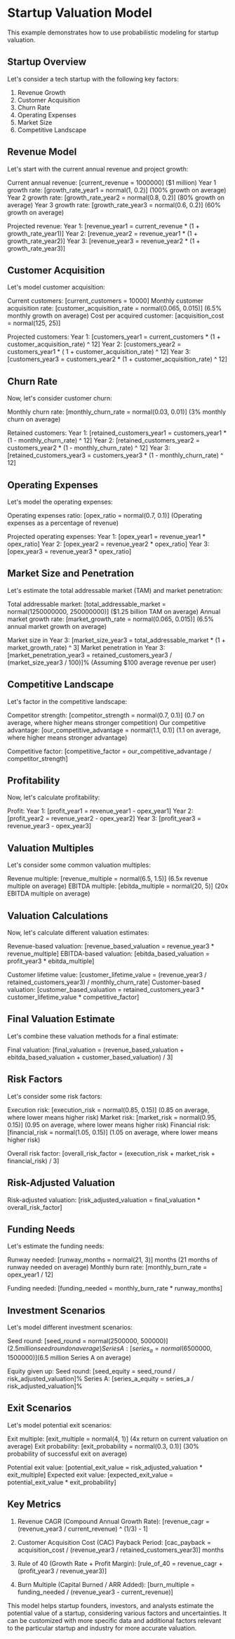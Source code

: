 # Startup Valuation Model

This example demonstrates how to use probabilistic modeling for startup valuation.

## Startup Overview

Let's consider a tech startup with the following key factors:
1. Revenue Growth
2. Customer Acquisition
3. Churn Rate
4. Operating Expenses
5. Market Size
6. Competitive Landscape

## Revenue Model

Let's start with the current annual revenue and project growth:

Current annual revenue: [current_revenue = 1000000] ($1 million)
Year 1 growth rate: [growth_rate_year1 = normal(1, 0.2)] (100% growth on average)
Year 2 growth rate: [growth_rate_year2 = normal(0.8, 0.2)] (80% growth on average)
Year 3 growth rate: [growth_rate_year3 = normal(0.6, 0.2)] (60% growth on average)

Projected revenue:
Year 1: [revenue_year1 = current_revenue * (1 + growth_rate_year1)]
Year 2: [revenue_year2 = revenue_year1 * (1 + growth_rate_year2)]
Year 3: [revenue_year3 = revenue_year2 * (1 + growth_rate_year3)]

## Customer Acquisition

Let's model customer acquisition:

Current customers: [current_customers = 10000]
Monthly customer acquisition rate: [customer_acquisition_rate = normal(0.065, 0.015)] (6.5% monthly growth on average)
Cost per acquired customer: [acquisition_cost = normal(125, 25)]

Projected customers:
Year 1: [customers_year1 = current_customers * (1 + customer_acquisition_rate) ^ 12]
Year 2: [customers_year2 = customers_year1 * ( 1 + customer_acquisition_rate) ^ 12]
Year 3: [customers_year3 = customers_year2 * (1 + customer_acquisition_rate) ^ 12]

## Churn Rate

Now, let's consider customer churn:

Monthly churn rate: [monthly_churn_rate = normal(0.03, 0.01)] (3% monthly churn on average)

Retained customers:
Year 1: [retained_customers_year1 = customers_year1 * (1 - monthly_churn_rate) ^ 12]
Year 2: [retained_customers_year2 = customers_year2 * (1 - monthly_churn_rate) ^ 12]
Year 3: [retained_customers_year3 = customers_year3 * (1 - monthly_churn_rate) ^ 12]

## Operating Expenses

Let's model the operating expenses:

Operating expenses ratio: [opex_ratio = normal(0.7, 0.1)] (Operating expenses as a percentage of revenue)

Projected operating expenses:
Year 1: [opex_year1 = revenue_year1 * opex_ratio]
Year 2: [opex_year2 = revenue_year2 * opex_ratio]
Year 3: [opex_year3 = revenue_year3 * opex_ratio]

## Market Size and Penetration

Let's estimate the total addressable market (TAM) and market penetration:

Total addressable market: [total_addressable_market = normal(1250000000, 250000000)] ($1.25 billion TAM on average)
Annual market growth rate: [market_growth_rate = normal(0.065, 0.015)] (6.5% annual market growth on average)

Market size in Year 3: [market_size_year3 = total_addressable_market * (1 + market_growth_rate) ^ 3]
Market penetration in Year 3: [market_penetration_year3 = retained_customers_year3 / (market_size_year3 / 100)]% (Assuming $100 average revenue per user)

## Competitive Landscape

Let's factor in the competitive landscape:

Competitor strength: [competitor_strength = normal(0.7, 0.1)] (0.7 on average, where higher means stronger competition)
Our competitive advantage: [our_competitive_advantage = normal(1.1, 0.1)] (1.1 on average, where higher means stronger advantage)

Competitive factor: [competitive_factor = our_competitive_advantage / competitor_strength]

## Profitability

Now, let's calculate profitability:

Profit:
Year 1: [profit_year1 = revenue_year1 - opex_year1]
Year 2: [profit_year2 = revenue_year2 - opex_year2]
Year 3: [profit_year3 = revenue_year3 - opex_year3]

## Valuation Multiples

Let's consider some common valuation multiples:

Revenue multiple: [revenue_multiple = normal(6.5, 1.5)] (6.5x revenue multiple on average)
EBITDA multiple: [ebitda_multiple = normal(20, 5)] (20x EBITDA multiple on average)

## Valuation Calculations

Now, let's calculate different valuation estimates:

Revenue-based valuation: [revenue_based_valuation = revenue_year3 * revenue_multiple]
EBITDA-based valuation: [ebitda_based_valuation = profit_year3 * ebitda_multiple]

Customer lifetime value: [customer_lifetime_value = (revenue_year3 / retained_customers_year3) / monthly_churn_rate]
Customer-based valuation: [customer_based_valuation = retained_customers_year3 * customer_lifetime_value * competitive_factor]

## Final Valuation Estimate

Let's combine these valuation methods for a final estimate:

Final valuation: [final_valuation = (revenue_based_valuation + ebitda_based_valuation + customer_based_valuation) / 3]

## Risk Factors

Let's consider some risk factors:

Execution risk: [execution_risk = normal(0.85, 0.15)] (0.85 on average, where lower means higher risk)
Market risk: [market_risk = normal(0.95, 0.15)] (0.95 on average, where lower means higher risk)
Financial risk: [financial_risk = normal(1.05, 0.15)] (1.05 on average, where lower means higher risk)

Overall risk factor: [overall_risk_factor = (execution_risk + market_risk + financial_risk) / 3]

## Risk-Adjusted Valuation

Risk-adjusted valuation: [risk_adjusted_valuation = final_valuation * overall_risk_factor]

## Funding Needs

Let's estimate the funding needs:

Runway needed: [runway_months = normal(21, 3)] months (21 months of runway needed on average)
Monthly burn rate: [monthly_burn_rate = opex_year1 / 12]

Funding needed: [funding_needed = monthly_burn_rate * runway_months]

## Investment Scenarios

Let's model different investment scenarios:

Seed round: [seed_round = normal(2500000, 500000)] ($2.5 million seed round on average)
Series A: [series_a = normal(6500000, 1500000)] ($6.5 million Series A on average)

Equity given up:
Seed round: [seed_equity = seed_round / risk_adjusted_valuation]%
Series A: [series_a_equity = series_a / risk_adjusted_valuation]%

## Exit Scenarios

Let's model potential exit scenarios:

Exit multiple: [exit_multiple = normal(4, 1)] (4x return on current valuation on average)
Exit probability: [exit_probability = normal(0.3, 0.1)] (30% probability of successful exit on average)

Potential exit value: [potential_exit_value = risk_adjusted_valuation * exit_multiple]
Expected exit value: [expected_exit_value = potential_exit_value * exit_probability]

## Key Metrics

1. Revenue CAGR (Compound Annual Growth Rate): [revenue_cagr = (revenue_year3 / current_revenue) ^ (1/3) - 1]

2. Customer Acquisition Cost (CAC) Payback Period: [cac_payback = acquisition_cost / (revenue_year3 / retained_customers_year3)] months

3. Rule of 40 (Growth Rate + Profit Margin): [rule_of_40 = revenue_cagr + (profit_year3 / revenue_year3)]

4. Burn Multiple (Capital Burned / ARR Added): [burn_multiple = funding_needed / (revenue_year3 - current_revenue)]

This model helps startup founders, investors, and analysts estimate the potential value of a startup, considering various factors and uncertainties. It can be customized with more specific data and additional factors relevant to the particular startup and industry for more accurate valuation.
